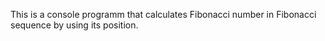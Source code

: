 This is a console programm that calculates Fibonacci number in Fibonacci sequence by using its position.